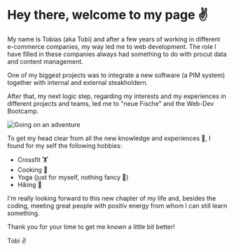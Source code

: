 # Hey there, welcome to my page ✌️

My name is Tobias (aka Tobi) and after a few years of working in different e-commerce companies, my way led me to web development.
The role I have filled in these companies always had something to do with procut data and content management.

One of my biggest projects was to integrate a new software (a PIM system) together with internal and external steakholdern.

After that, my next logic step, regarding my interests and my experiences in different projects and teams, led me to "neue Fische" and the Web-Dev Bootcamp.

![Going on an adventure](https://media3.giphy.com/media/VGG8UY1nEl66Y/giphy.gif?cid=ecf05e477mfn91q4kqzduh1oy2lqf6evvevdgt0hygwey1dm&ep=v1_gifs_search&rid=giphy.gif&ct=g)

To get my head clear from all the new knowledge and experiences 🤯, I found for my self the following hobbies:

- Crossfit 🏋️
- Cooking 🍳
- Yoga (just for myself, nothing fancy 🧘)
- Hiking 🥾

I'm really looking forward to this new chapter of my life and, besides the coding, meeting great people with positiv energy from whom I can still learn something.

Thank you for your time to get me known a little bit better!

Tobi ✌️
